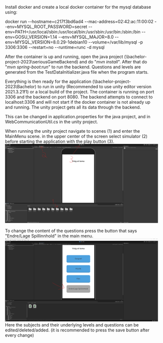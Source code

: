 Install docker and create a local docker container for the mysql database using:

docker run --hostname=c217f3bd6ad4 --mac-address=02:42:ac:11:00:02 --env=MYSQL_ROOT_PASSWORD=secret --env=PATH=/usr/local/sbin:/usr/local/bin:/usr/sbin:/usr/bin:/sbin:/bin --env=GOSU_VERSION=1.14 --env=MYSQL_MAJOR=8.0 --env=MYSQL_VERSION=8.0.29-1debian10 --volume=/var/lib/mysql -p 3306:3306 --restart=no --runtime=runc -d mysql

After the container is up and running, open the java project (\bachelor-project-2023\seriousGameBackend\) and do "*mvn install*". After that do "*mvn spring-boot:run*" to run the backend. Questions and levels are generated from the TestDataInitializer.java file when the program starts.

Everything is then ready for the application (\bachelor-project-2023\Bachelor\) to run in unity (Recommended to use unity editor version 2021.3.21f1) or a local build of the project. The container is running on port 3306 and the backend on port 8080. The backend attempts to connect to localhost:3306 and will not start if the docker container is not already up and running. The unity project gets all its data through the backend.

This can be changed in application.properties for the java project, and in WebCommunicationUtil.cs in the unity project.

When running the unity project navigate to scenes (1) and enter the MainMenu scene. in the upper center of the screen select simulator (2) before starting the application with the play button (3).
![img.png](img.png)

To change the content of the questions press the button that says "Endre/Lage Spillinnhold" in the main menu.
![img_1.png](img_1.png)
Here the subjects and their underlying levels and questions can be edited/deleted/added. (it is recommended to press the save button after every change)
